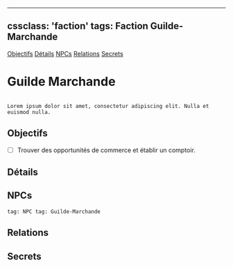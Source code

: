 
---
cssclass: 'faction'
tags: Faction Guilde-Marchande
---
<span class="nav"> [Objectifs](#Objectifs) [Détails](#Détails) [NPCs](#NPCs) [Relations](#Relations) [Secrets](#Secrets)</span>

# Guilde Marchande
```ad-desc

Lorem ipsum dolor sit amet, consectetur adipiscing elit. Nulla et euismod nulla.
```

## Objectifs
- [ ] Trouver des opportunités de commerce et établir un comptoir.

## Détails

## NPCs
```query
tag: NPC tag: Guilde-Marchande
```


## Relations

## Secrets